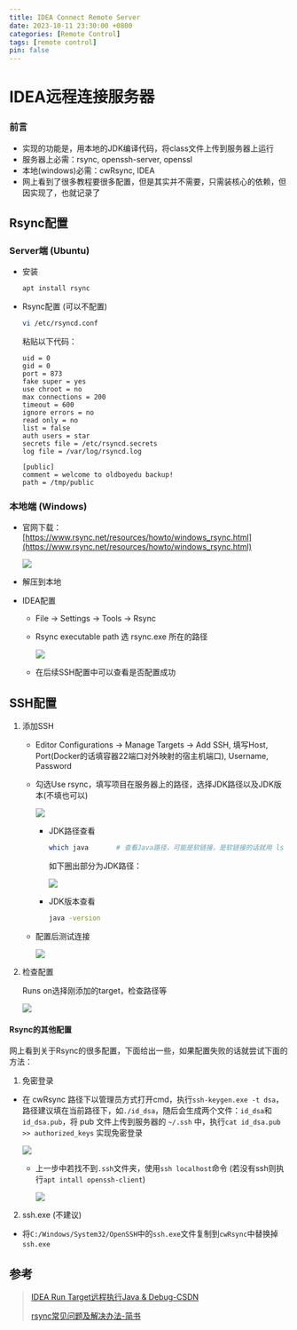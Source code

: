 ```yaml
---
title: IDEA Connect Remote Server
date: 2023-10-11 23:30:00 +0800
categories: [Remote Control]
tags: [remote control]
pin: false
---
```


# IDEA远程连接服务器

### 前言

- 实现的功能是，用本地的JDK编译代码，将class文件上传到服务器上运行
- 服务器上必需：rsync, openssh-server, openssl
- 本地(windows)必需：cwRsync, IDEA
- 网上看到了很多教程要很多配置，但是其实并不需要，只需装核心的依赖，但因实现了，也就记录了

## Rsync配置

### Server端 (Ubuntu)

- 安装

  ```bash
  apt install rsync
  ```

- Rsync配置 (可以不配置)

  ```bash
  vi /etc/rsyncd.conf
  ```

  粘贴以下代码：

  ```
  uid = 0
  gid = 0
  port = 873
  fake super = yes
  use chroot = no
  max connections = 200
  timeout = 600
  ignore errors = no
  read only = no
  list = false
  auth users = star
  secrets file = /etc/rsyncd.secrets
  log file = /var/log/rsyncd.log
  
  [public]
  comment = welcome to oldboyedu backup!
  path = /tmp/public
  ```

### 本地端 (Windows)

- 官网下载：[https://www.rsync.net/resources/howto/windows_rsync.html](https://www.rsync.net/resources/howto/windows_rsync.html)

  ![](https://cdn.jsdelivr.net/gh/Country-If/Typora-images/img/202310112341345.png)

- 解压到本地

- IDEA配置

  - File -> Settings -> Tools -> Rsync

  - Rsync executable path 选 rsync.exe 所在的路径

    ![](https://cdn.jsdelivr.net/gh/Country-If/Typora-images/img/202310132105179.png)

  - 在后续SSH配置中可以查看是否配置成功

## SSH配置

1. 添加SSH

   - Editor Configurations -> Manage Targets -> Add SSH, 填写Host, Port(Docker的话填容器22端口对外映射的宿主机端口), Username, Password

   - 勾选Use rsync，填写项目在服务器上的路径，选择JDK路径以及JDK版本(不填也可以)

     ![](https://cdn.jsdelivr.net/gh/Country-If/Typora-images/img/202310132248853.png)

     - JDK路径查看

       ```bash
       which java		# 查看Java路径，可能是软链接，是软链接的话就用 ls -l 一直查找下去，直到非软链接为止
       ```

       如下圈出部分为JDK路径：

       ![](https://cdn.jsdelivr.net/gh/Country-If/Typora-images/img/202310132253582.png)

     - JDK版本查看

       ```bash
       java -version
       ```

   - 配置后测试连接

     ![](https://cdn.jsdelivr.net/gh/Country-If/Typora-images/img/202310132256840.png)

2. 检查配置

   Runs on选择刚添加的target，检查路径等

   ![](https://cdn.jsdelivr.net/gh/Country-If/Typora-images/img/202310132259875.png)

#### Rsync的其他配置

网上看到关于Rsync的很多配置，下面给出一些，如果配置失败的话就尝试下面的方法：

1. 免密登录

- 在 cwRsync 路径下以管理员方式打开cmd，执行`ssh-keygen.exe -t dsa`，路径建议填在当前路径下，如`./id_dsa`，随后会生成两个文件：`id_dsa`和`id_dsa.pub`，将 pub 文件上传到服务器的 `~/.ssh` 中，执行`cat id_dsa.pub >> authorized_keys` 实现免密登录

  ![](https://cdn.jsdelivr.net/gh/Country-If/Typora-images/img/202310112354030.png)

  - 上一步中若找不到`.ssh`文件夹，使用`ssh localhost`命令 (若没有ssh则执行`apt intall openssh-client`)

    ![](https://cdn.jsdelivr.net/gh/Country-If/Typora-images/img/202310120000285.png)

2. ssh.exe (不建议)

- 将`C:/Windows/System32/OpenSSH`中的`ssh.exe`文件复制到`cwRsync`中替换掉`ssh.exe`

## 参考

> [IDEA Run Target远程执行Java & Debug-CSDN](https://blog.csdn.net/chike0039/article/details/120862392)
>
> [rsync常见问题及解决办法-简书](https://www.jianshu.com/p/31cef3e2a923)